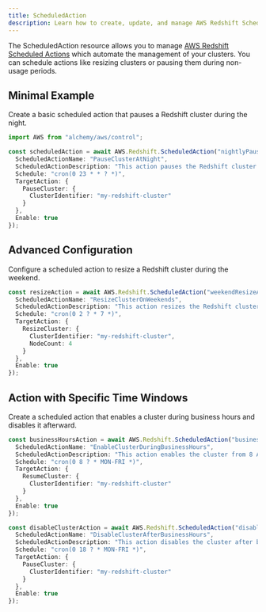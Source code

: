 ```yaml
---
title: ScheduledAction
description: Learn how to create, update, and manage AWS Redshift ScheduledActions using Alchemy Cloud Control.
---
```



The ScheduledAction resource allows you to manage [AWS Redshift Scheduled Actions](https://docs.aws.amazon.com/redshift/latest/userguide/) which automate the management of your clusters. You can schedule actions like resizing clusters or pausing them during non-usage periods.

## Minimal Example

Create a basic scheduled action that pauses a Redshift cluster during the night.

```ts
import AWS from "alchemy/aws/control";

const scheduledAction = await AWS.Redshift.ScheduledAction("nightlyPauseAction", {
  ScheduledActionName: "PauseClusterAtNight",
  ScheduledActionDescription: "This action pauses the Redshift cluster every night at 11 PM.",
  Schedule: "cron(0 23 * * ? *)",
  TargetAction: {
    PauseCluster: {
      ClusterIdentifier: "my-redshift-cluster"
    }
  },
  Enable: true
});
```

## Advanced Configuration

Configure a scheduled action to resize a Redshift cluster during the weekend.

```ts
const resizeAction = await AWS.Redshift.ScheduledAction("weekendResizeAction", {
  ScheduledActionName: "ResizeClusterOnWeekends",
  ScheduledActionDescription: "This action resizes the Redshift cluster every Saturday at 2 AM.",
  Schedule: "cron(0 2 ? * 7 *)",
  TargetAction: {
    ResizeCluster: {
      ClusterIdentifier: "my-redshift-cluster",
      NodeCount: 4
    }
  },
  Enable: true
});
```

## Action with Specific Time Windows

Create a scheduled action that enables a cluster during business hours and disables it afterward.

```ts
const businessHoursAction = await AWS.Redshift.ScheduledAction("businessHoursAction", {
  ScheduledActionName: "EnableClusterDuringBusinessHours",
  ScheduledActionDescription: "This action enables the cluster from 8 AM to 6 PM on weekdays.",
  Schedule: "cron(0 8 ? * MON-FRI *)",
  TargetAction: {
    ResumeCluster: {
      ClusterIdentifier: "my-redshift-cluster"
    }
  },
  Enable: true
});

const disableClusterAction = await AWS.Redshift.ScheduledAction("disableClusterAction", {
  ScheduledActionName: "DisableClusterAfterBusinessHours",
  ScheduledActionDescription: "This action disables the cluster after business hours.",
  Schedule: "cron(0 18 ? * MON-FRI *)",
  TargetAction: {
    PauseCluster: {
      ClusterIdentifier: "my-redshift-cluster"
    }
  },
  Enable: true
});
```
